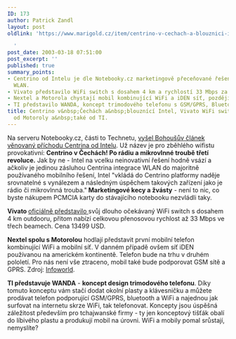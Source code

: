 ```yaml
---
ID: 173
author: Patrick Zandl
layout: post
oldlink: 'https://www.marigold.cz/item/centrino-v-cechach-a-blouznici-intel-vivato-wifi-switch-mobil-s-wifi-od-motoroly-a-take-od-ti

  '
post_date: 2003-03-18 07:51:00
post_excerpt: ''
published: true
summary_points:
- Centrino od Intelu je dle Notebooky.cz marketingově přeceňované řešení s integrovanou
  WLAN.
- Vivato představilo WiFi switch s dosahem 4 km a rychlostí 33 Mbps za 13499 USD.
- Nextel a Motorola chystají mobil kombinující WiFi a iDEN síť, později i GSM/GPRS.
- TI představilo WANDA, koncept trimodového telefonu s GSM/GPRS, Bluetooth a WiFi.
title: Centrino v&nbsp;Čechách a&nbsp;blouznící Intel, Vivato WiFi switch, Mobil s&nbsp;WiFi
  od Motoroly a&nbsp;také od TI.
---
```


<p>
Na serveru Notebooky.cz, části to Technetu, <A href="http://www.notebooky.cz/novinky/centrinotzcr030318.html" target=_blank>vyšel Bohoušův článek věnovaný příchodu Centrina od Intelu</A>. Už název je pro zběhlého wifistu provokativní: <B>Centrino v Čechách! Po rádiu a mikrovlnné troubě třetí revoluce.</B> Jak by ne - Intel na vcelku neinovativní řešení hodně vsází a ačkoliv je jedinou zásluhou Centrina integrace WLAN do majoritně používaného mobilního řešení, Intel "vkládá do Centrino platformy naděje srovnatelné s vynálezem a následným úspěchem takových zařízení jako je rádio či mikrovlnná trouba."<STRONG> Marketingové kecy a žvásty</STRONG> - není to nic, co byste nákupem PCMCIA karty do stávajícího notebooku nezvládli taky. </p>

<p>
<STRONG>Vivato </STRONG><A href="http://www.vivato.net/" target=_blank>oficiálně představilo </A>svůj dlouho očekávaný WiFi switch s dosahem 4 km outdooru, přitom nabízí celkovou přenosovou rychlost až 33 Mbps ve třech beamech. Cena 13499 USD. </p>

<p>
<STRONG>Nextel spolu s Motorolou</STRONG> hodlají představit první mobilní telefon kombinující WiFi a mobilní síť. V danném případě ovšem síť iDEN používanou na americkém kontinentě. Telefon bude na trhu v druhém pololetí. Pro nás není vše ztraceno, mobil také bude podporovat GSM sítě a GPRS. Zdroj: <A href="http://www.infoworld.com/article/03/03/17/HNnextel_1.html" target=_blank>Infoworld</A>.</p>

<p>
<STRONG>TI představuje WANDA</STRONG> - <STRONG>koncept design trimodového telefonu</STRONG>. Díky tomuto konceptu vám stačí dodat okolní plasty a klávesničku a můžete prodávat telefon podporující GSM/GPRS, bluetooth a WiFi a najednou jak surfovat na internetu skrze WiFi, tak telefonovat. Koncepty jsou úspěšná záležitost především pro tchajwanské firmy - ty jen konceptový tišťák obalí do líbivého plastu a produkují mobil na úrovni. WiFi a mobily pomal srůstají, nemyslíte?</p>